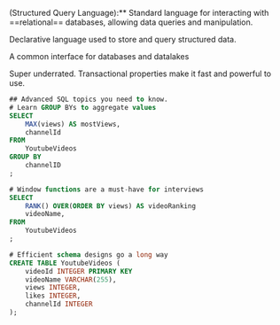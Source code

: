 
(Structured Query Language):** Standard language for interacting with ==relational== databases, allowing data queries and manipulation.

Declarative language used to store and query structured data.

A common interface for databases and datalakes

Super underrated. Transactional properties make it fast and powerful to use.



```sql
## Advanced SQL topics you need to know.
# Learn GROUP BYs to aggregate values
SELECT
	MAX(views) AS mostViews,
	channelId
FROM
	YoutubeVideos
GROUP BY
	channelID
;

# Window functions are a must-have for interviews
SELECT
	RANK() OVER(ORDER BY views) AS videoRanking
	videoName,
FROM
	YoutubeVideos
;

# Efficient schema designs go a long way
CREATE TABLE YoutubeVideos (
	videoId INTEGER PRIMARY KEY
	videoName VARCHAR(255),
	views INTEGER,	
	likes INTEGER,
	channelId INTEGER
);
```